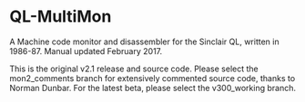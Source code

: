 # QL-MultiMon
A Machine code monitor and disassembler for the Sinclair QL, written in 1986-87. Manual updated February 2017.

This is the original v2.1 release and source code. Please select the mon2_comments branch for extensively commented source code, thanks to Norman Dunbar. For the latest beta, please select the v300_working branch.
